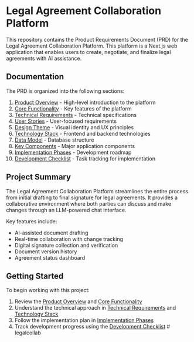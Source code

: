 # Legal Agreement Collaboration Platform

This repository contains the Product Requirements Document (PRD) for the Legal Agreement Collaboration Platform. This platform is a Next.js web application that enables users to create, negotiate, and finalize legal agreements with AI assistance.

## Documentation

The PRD is organized into the following sections:

1. [Product Overview](./product-overview.md) - High-level introduction to the platform
2. [Core Functionality](./core-functionality.md) - Key features of the platform
3. [Technical Requirements](./technical-requirements.md) - Technical specifications
4. [User Stories](./user-stories.md) - User-focused requirements
5. [Design Theme](./design-theme.md) - Visual identity and UX principles
6. [Technology Stack](./technology-stack.md) - Frontend and backend technologies
7. [Data Model](./data-model.md) - Database structure
8. [Key Components](./key-components.md) - Major application components
9. [Implementation Phases](./implementation-phases.md) - Development roadmap
10. [Development Checklist](./development-checklist.md) - Task tracking for implementation

## Project Summary

The Legal Agreement Collaboration Platform streamlines the entire process from initial drafting to final signature for legal agreements. It provides a collaborative environment where both parties can discuss and make changes through an LLM-powered chat interface.

Key features include:
- AI-assisted document drafting
- Real-time collaboration with change tracking
- Digital signature collection and verification
- Document version history
- Agreement status dashboard

## Getting Started

To begin working with this project:

1. Review the [Product Overview](./product-overview.md) and [Core Functionality](./core-functionality.md)
2. Understand the technical approach in [Technical Requirements](./technical-requirements.md) and [Technology Stack](./technology-stack.md)
3. Follow the implementation plan in [Implementation Phases](./implementation-phases.md)
4. Track development progress using the [Development Checklist](./development-checklist.md) #   l e g a l c o l l a b  
 